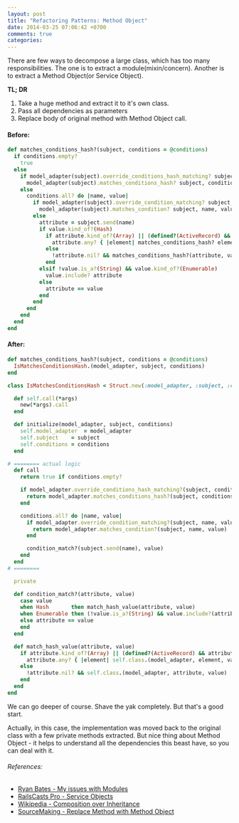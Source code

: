 ```yaml
---
layout: post
title: "Refactoring Patterns: Method Object"
date: 2014-03-25 07:06:42 +0700
comments: true
categories:
---
```


There are few ways to decompose a large class, which has too many
responsibilities. The one is to extract a module(mixin/concern).
Another is to extract a Method Object(or Service Object).

**TL; DR**

1. Take a huge method and extract it to it's own class.
2. Pass all dependencies as parameters
3. Replace body of original method with Method Object call.


#### Before:

```ruby
def matches_conditions_hash?(subject, conditions = @conditions)
  if conditions.empty?
    true
  else
    if model_adapter(subject).override_conditions_hash_matching? subject, conditions
      model_adapter(subject).matches_conditions_hash? subject, conditions
    else
      conditions.all? do |name, value|
        if model_adapter(subject).override_condition_matching? subject, name, value
          model_adapter(subject).matches_condition? subject, name, value
        else
          attribute = subject.send(name)
          if value.kind_of?(Hash)
            if attribute.kind_of?(Array) || (defined?(ActiveRecord) && attribute.kind_of?(ActiveRecord::Relation))
              attribute.any? { |element| matches_conditions_hash? element, value }
            else
              !attribute.nil? && matches_conditions_hash?(attribute, value)
            end
          elsif !value.is_a?(String) && value.kind_of?(Enumerable)
            value.include? attribute
          else
            attribute == value
          end
        end
      end
    end
  end
end
```

#### After:

```ruby
def matches_conditions_hash?(subject, conditions = @conditions)
  IsMatchesConditionsHash.(model_adapter, subject, conditions)
end
```

```ruby
class IsMatchesConditionsHash < Struct.new(:model_adapter, :subject, :conditions)

  def self.call(*args)
    new(*args).call
  end

  def initialize(model_adapter, subject, conditions)
    self.model_adapter  = model_adapter
    self.subject    = subject
    self.conditions = conditions
  end

# ======== actual logic
  def call
    return true if conditions.empty?

    if model_adapter.override_conditions_hash_matching?(subject, conditions)
      return model_adapter.matches_conditions_hash?(subject, conditions)
    end

    conditions.all? do |name, value|
      if model_adapter.override_condition_matching?(subject, name, value)
        return model_adapter.matches_condition?(subject, name, value)
      end

      condition_match?(subject.send(name), value)
    end
  end
# ========

  private

  def condition_match?(attribute, value)
    case value
    when Hash       then match_hash_value(attribute, value)
    when Enumerable then (!value.is_a?(String) && value.include?(attribute))
    else attribute == value
    end
  end

  def match_hash_value(attribute, value)
    if attribute.kind_of?(Array) || (defined?(ActiveRecord) && attribute.kind_of?(ActiveRecord::Relation))
      attribute.any? { |element| self.class.(model_adapter, element, value) }
    else
      !attribute.nil? && self.class.(model_adapter, attribute, value)
    end
  end
end
```

We can go deeper of course. Shave the yak completely. But that's a good
start.

Actually, in this case, the implementation was moved back to the
original class with a few private methods extracted. But nice thing
about Method Object - it helps to understand all the dependencies this
beast have, so you can deal with it.

###### References:

- [Ryan Bates - My issues with Modules][1]
- [RailsCasts Pro - Service Objects][3]
- [Wikipedia - Composition over Inheritance][2]
- [SourceMaking - Replace Method with Method Object][4]

[1]: https://gist.github.com/ryanb/4172391
[2]: http://en.wikipedia.org/wiki/Composition_over_inheritance
[3]: http://railscasts.com/episodes/398-service-objects
[4]: http://sourcemaking.com/refactoring/replace-method-with-method-object
